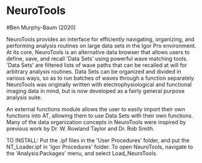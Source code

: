 # NeuroTools
#Ben Murphy-Baum (2020)

NeuroTools provides an interface for efficiently navigating, organizing, and performing analysis routines on large data sets in the Igor Pro environment. At its core, NeuroTools is an alternative data browser that allows users to define, save, and recall 'Data Sets' using powerful wave matching tools. 'Data Sets' are filtered lists of wave paths that can be recalled at will for arbitrary analysis routines. Data Sets can be organized and divided in various ways, so as to run batches of waves through a function separately. NeuroTools was originally written with electrophysiological and functional imaging data in mind, but is now developed as a fairly general purpose analysis suite. 

An external functions module allows the user to easily import their own functions into AT, allowing them to use Data Sets with their own functions. Many of the data organization concepts in NeuroTools were inspired by previous work by Dr. W. Rowland Taylor and Dr. Rob Smith.

TO INSTALL:
Put the .ipf files in the 'User Procedures' folder, and put the NT_Loader.ipf in 'Igor Procedures' folder. To open NeuroTools, navigate to the 'Analysis:Packages' menu, and select Load_NeuroTools. 
